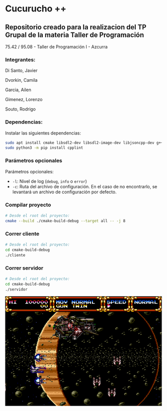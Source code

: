 # Cucurucho ++
## Repositorio creado para la realizacion del TP Grupal de la materia Taller de Programación

75.42 / 95.08 - Taller de Programación I - Azcurra

### Integrantes:

<p> Di Santo, Javier
<p> Dvorkin, Camila
<p> Garcia, Ailen
<p> Gimenez, Lorenzo
<p> Souto, Rodrigo

### Dependencias:

Instalar las siguientes dependencias:

```sh
sudo apt install cmake libsdl2-dev libsdl2-image-dev libjsoncpp-dev g++ nlohmann-json-dev
sudo python3 -m pip install cpplint
```


### Parámetros opcionales
Parámetros opcionales:
- `-l`: Nivel de log (`debug`, `info` o `error`)
- `-c`: Ruta del archivo de configuración. En el caso de no encontrarlo, se levantará un archivo de configuración por defecto.

### Compilar proyecto
```sh
# Desde el root del proyecto:
cmake --build ./cmake-build-debug --target all -- -j 8
```

### Correr cliente
```sh
# Desde el root del proyecto:
cd cmake-build-debug 
./cliente
```

### Correr servidor
```sh
# Desde el root del proyecto:
cd cmake-build-debug
./servidor
```

![Gley Lancer](assets/screenshot.png)

